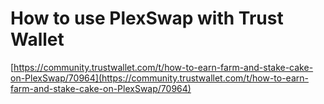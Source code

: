 # How to use PlexSwap with Trust Wallet

[https://community.trustwallet.com/t/how-to-earn-farm-and-stake-cake-on-PlexSwap/70964](https://community.trustwallet.com/t/how-to-earn-farm-and-stake-cake-on-PlexSwap/70964)

